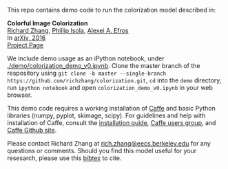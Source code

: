 This repo contains demo code to run the colorization model described in: <br>

<!--<h3><b>Colorful Image Colorization</b></h3>-->
<b>Colorful Image Colorization</b> <br>
[Richard Zhang](https://richzhang.github.io/), [Phillip Isola](http://web.mit.edu/phillipi/), [Alexei A. Efros](http://www.eecs.berkeley.edu/~efros/) <br>
In [arXiv, 2016](http://arxiv.org/abs/1603.08511) <br>
[Project Page](http://richzhang.github.io/colorization/)

We include demo usage as an iPython notebook, under [./demo/colorization_demo_v0.ipynb](https://github.com/richzhang/colorization/blob/master/demo/colorization_demo_v0.ipynb). Clone the master branch of the respository using `git clone -b master --single-branch https://github.com/richzhang/colorization.git`, `cd` into the `demo` directory, run `ipython notebook` and open `colorization_demo_v0.ipynb` in your web browser.

This demo code requires a working installation of [Caffe](http://caffe.berkeleyvision.org/) and basic Python libraries (numpy, pyplot, skimage, scipy). For guidelines and help with installation of Caffe, consult the [installation guide](http://caffe.berkeleyvision.org/), [Caffe users group](https://groups.google.com/forum/#!forum/caffe-users), and [Caffe Github site](https://github.com/BVLC/caffe).

Please contact Richard Zhang at rich.zhang@eecs.berkeley.edu for any questions or comments. Should you find this model useful for your resesarch, please use this [bibtex](http://richzhang.github.io/index_files/bibtex_arxiv2016_colorization.txt) to cite.

